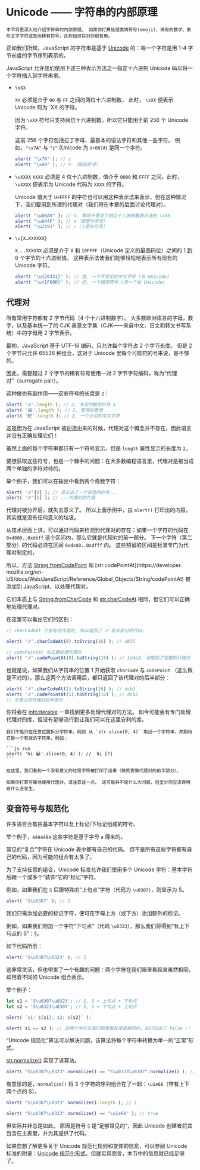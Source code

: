 
# Unicode —— 字符串的内部原理

```warn header="进阶知识"
本节将更深入地介绍字符串的内部原理。 如果你打算处理表情符号(emoji)、稀有的数学、象形文字字符或其他稀有符号，这些知识将对你很有用。
```

正如我们所知，JavaScript 的字符串是基于 [Unicode](https://en.wikipedia.org/wiki/Unicode) 的：每一个字符是用 1-4 字节长度的字节序列表示的。

JavaScript 允许我们使用下述三种表示方法之一指定十六进制 Unicode 码以将一个字符插入到字符串里。

- `\xXX`

    `XX` 必须是介于 `00` 与 `FF` 之间的两位十六进制数， 此时， `\xXX` 便表示 Unicode 码为 `XX 的字符。

    因为 `\xXX` 符号只支持两位十六进制数，所以它只能用于前 256 个 Unicode 字符。

    这前 256 个字符包括拉丁字母、最基本的语法字符和其他一些字符。 例如，`"\x7A"` 与 `"z"` (Unicode 为 `U+007A`) 是同一个字符。

    ```js run
    alert( "\x7A" ); // z
    alert( "\xA9" ); // © （版权符号）
    ```

- `\uXXXX`
    `XXXX` 必须是 4 位十六进制数，值介于 `0000` 和 `FFFF` 之间。此时， `\uXXXX` 便表示为 Unicode 代码为 `XXXX` 的字符。

    Unicode 值大于 `U+FFFF` 的字符也可以用这种表示法来表示，但在这种情况下，我们要用到所谓的代理对（我们将在本章的后面讨论代理对）。

    ```js run
    alert( "\u00A9" ); // ©, 等同于使用了四位十六进制数表示法的 \xA9
    alert( "\u044F" ); // я（西里尔字母）
    alert( "\u2191" ); // ↑（上箭头符号）
    ```

- `\u{X…XXXXXX}`

    `X...XXXXXX` 必须是介于 `0` 和 `10FFFF`（Unicode 定义的最高码位）之间的 1 到 6 个字节的十六进制值。 这种表示法使我们能够轻松地表示所有现有的 Unicode 字符。

    ```js run
    alert( "\u{20331}" ); // 佫, 一个不常见的中文字符 (长 Unicode)
    alert( "\u{1F60D}" ); // 😍, 一个微笑符号 (另一个长 Unicode)
    ```

## 代理对

所有常用字符都有 2 字节代码（4 个十六进制数字）。 大多数欧洲语言的字母，数字，以及基本统一了的 CJK 表意文字集（CJK——来自中文、日文和韩文书写系统）中的字母用 2 字节表示。

最初，JavaScript 基于 UTF-16 编码，只允许每个字符占 2 个字节长度。 但是 2 个字节只允许 65536 种组合，这对于 Unicode 里每个可能符的号来说，是不够的。

因此，需要超过 2 个字节的稀有符号使用一对 2 字节字符编码，称为“代理对”（surrogate pair）。

这种做也有副作用——这些符号的长度是 `2`：

```js run
alert( '𝒳'.length ); // 2, 大写的数学符号 X
alert( '😂'.length ); // 2, 笑哭的表情
alert( '𩷶'.length ); // 2, 一个少见的中文字符
```

这是因为在 JavaScript 被创造出来的时候，代理对这个概念并不存在，因此语言并没有正确处理它们！

虽然上面的每个字符串都只有一个符号显示，但是 `length` 属性显示的长度为 `2`。

要想获取这些符号，也是一个棘手的问题：在大多数编程语言里，代理对是被当成两个单独的字符对待的。

举个例子，我们可以在输出中看到两个奇数字符：

```js run
alert( '𝒳'[0] ); // 显示出了一个奇怪的符号...
alert( '𝒳'[1] ); // ...代理对的片段
```

代理对被分开后，就失去意义了。 所以上面示例中，由 `alert()` 打印出的内容，其实就是没有任何意义的垃圾。

从技术层面上讲，可以通过代码来检测到代理对的存在：如果一个字符的代码在 `0xd800..0xdbff` 这个区间内，那么它就是代理对的前一部分。 下一个字符（第二部分）的代码必须在区间 `0xdc00..0xdfff` 内。 这些预留的区间是标准专门为代理对制定的，

所以，方法 [String.fromCodePoint](https://developer.mozilla.org/en-US/docs/Web/JavaScript/Reference/Global_Objects/String/fromCodePoint) 和 [str.codePointAt](https://developer. mozilla.org/en-US/docs/Web/JavaScript/Reference/Global_Objects/String/codePointAt) 被添加到 JavaScript，以处理代理对。

它们本质上与 [String.fromCharCode](mdn:js/String/fromCharCode) 和 [str.charCodeAt](mdn:js/String/charCodeAt) 相同，但它们可以正确地处理代理对。

在这里可以看出它们的区别：

```js run
// charCodeAt 不会考虑代理对, 所以返回了 𝒳 前半部分的代码:

alert( '𝒳'.charCodeAt(0).toString(16) ); // d835

// codePointAt 会正确处理代理对
alert( '𝒳'.codePointAt(0).toString(16) ); // 1d4b3, 读取到了完整的代理对
```

也就是说，如果我们从字符串的位置 1 开始获取 `charCode` 与 `codePoint` （这么做是不对的），那么这两个方法调用后，都只返回了该代理对的后半部分：

```js run
alert( '𝒳'.charCodeAt(1).toString(16) ); // dcb3
alert( '𝒳'.codePointAt(1).toString(16) ); // dcb3
// 无意义的代理对后半部分
```

你将会在 <info:iterable> 一章找到更多处理代理对的方法。 如今可能会有专门处理代理对的库，但没有足够流行到让我们可以在这里安利的库。

````warn header="注意：在任意点拆分字符串是危险的"
我们不能只在任意位置拆分字符串，例如 从 `str.slice(0, 4)` 取出一个字符串，并期待它是一个有效的字符串，例如：

```js run
alert( 'hi 😂'.slice(0, 4) ); //  hi [?]
```

在这里，我们看到一个没有意义的垃圾字符被打印了出来（微笑表情代理对的前半部分）。

如果你打算可靠地使用代理对，请注意这一点。 这可能并不是什么大问题，但至少你应该得明白什么会发生。
````

## 变音符号与规范化

许多语言会有由基本字符以及上标记/下标记组成的符号。

举个例子，`àáâäãåā` 这些字符是基于字母 `a` 得来的。

常见的“复合”字符在 Unicode 表中都有自己的代码。 但不是所有这些字符都有自己的代码，因为可能的组合有太多了。

为了支持任意的组合，Unicode 标准允许我们使用多个 Unicode 字符：基本字符后跟一个或多个“装饰”它的“标记”字符。

例如，如果我们在 `S` 后跟特殊的“上句点”字符（代码为 `\u0307`），则显示为 Ṡ。

```js run
alert( 'S\u0307' ); // Ṡ
```

我们只需添加必要的标记字符，便可在字母上方（或下方）添加额外的标记。

例如，如果我们附加一个字符“下句点”（代码 `\u0323`），那么我们将得到“有上下句点的 S”：`Ṩ`。

如下代码所示：

```js run
alert( 'S\u0307\u0323' ); // Ṩ
```

这非常灵活，但也带来了一个有趣的问题：两个字符在我们眼里看起来虽然相同，却用着不同的 Unicode 组合表示。

举个例子：

```js run
let s1 = 'S\u0307\u0323'; // Ṩ, S + 上句点 + 下句点
let s2 = 'S\u0323\u0307'; // Ṩ, S + 下句点 + 上句点

alert( `s1: ${s1}, s2: ${s2}` );

alert( s1 == s2 ); // 这两个字符在我们眼里看起来是相同的，却打印出了 false（？！）
```

“Unicode 规范化”算法可以解决问题，该算法将每个字符串转换为单一的“正常”形式。

[str.normalize()](mdn:js/String/normalize) 实现了该算法。

```js run
alert( "S\u0307\u0323".normalize() == "S\u0323\u0307".normalize() ); // true
```

有意思的是，`normalize()` 将 3 个字符的序列组合在了一起：`\u1e68`（带有上下两个点的 S）。

```js run
alert( "S\u0307\u0323".normalize().length ); // 1

alert( "S\u0307\u0323".normalize() == "\u1e68" ); // true
```

但实际并非总是如此。 原因是符号 `Ṩ` 是“足够常见的”，因此 Unicode 创建者将其包含在主表里，并为其提供了代码。

如果您想了解更多关于 Unicode 规范化规则和变体的信息，可以参阅 Unicode 标准的附录：[Unicode 规范化形式](https://www.unicode.org/reports/tr15/)。但就实用而言，本节中的信息就已经足够了。
